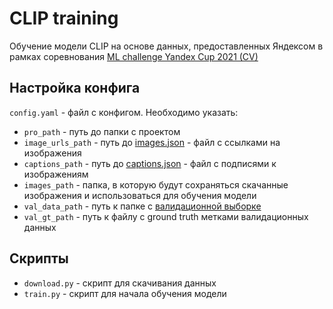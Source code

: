 # CLIP training
Обучение модели CLIP на основе данных, предоставленных Яндексом в рамках соревнования [ML challenge Yandex Cup 2021 (CV)](https://yandex.ru/cup/ml/analysis/#CV)
## Настройка конфига
`config.yaml` - файл с конфигом. Необходимо указать:
- `pro_path` - путь до папки с проектом
- `image_urls_path` - путь до [images.json](https://cvlab.s3.yandex.net/mlcup2021/images.json) - файл с ссылками на изображения
- `captions_path` - путь до [captions.json](https://cvlab.s3.yandex.net/mlcup2021/metadata.json) - файл с подписями к изображениям
- `images_path` - папка, в которую будут сохраняться скачанные изображения и использоваться для обучения модели
- `val_data_path` - путь к папке с [валидационной выборке](https://github.com/yandex/mlcup/tree/main/cv/contest/data/)
- `val_gt_path` - путь к файлу с ground truth метками валидационных данных

## Скрипты
- `download.py` - скрипт для скачивания данных
- `train.py` - скрипт для начала обучения модели
